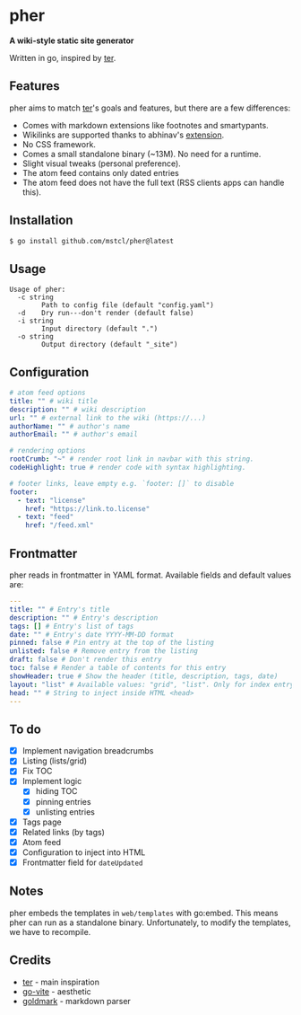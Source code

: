 # pher

**A wiki-style static site generator**

Written in go, inspired by [ter](https://github.com/kkga/ter).

## Features

pher aims to match [ter](https://github.com/kkga/ter)'s goals and features, but
there are a few differences:

- Comes with markdown extensions like footnotes and smartypants.
- Wikilinks are supported thanks to abhinav's
  [extension](https://github.com/abhinav/goldmark-wikilink).
- No CSS framework.
- Comes a small standalone binary (~13M). No need for a runtime.
- Slight visual tweaks (personal preference).
- The atom feed contains only dated entries
- The atom feed does not have the full text (RSS clients apps can handle this).

## Installation

```bash
$ go install github.com/mstcl/pher@latest
```

## Usage

```
Usage of pher:
  -c string
        Path to config file (default "config.yaml")
  -d    Dry run---don't render (default false)
  -i string
        Input directory (default ".")
  -o string
        Output directory (default "_site")
```

## Configuration

```yaml
# atom feed options
title: "" # wiki title
description: "" # wiki description
url: "" # external link to the wiki (https://...)
authorName: "" # author's name
authorEmail: "" # author's email

# rendering options
rootCrumb: "~" # render root link in navbar with this string.
codeHighlight: true # render code with syntax highlighting.

# footer links, leave empty e.g. `footer: []` to disable
footer:
  - text: "license"
    href: "https://link.to.license"
  - text: "feed"
    href: "/feed.xml"
```

## Frontmatter

pher reads in frontmatter in YAML format. Available fields and default values
are:

```yaml
---
title: "" # Entry's title
description: "" # Entry's description
tags: [] # Entry's list of tags
date: "" # Entry's date YYYY-MM-DD format
pinned: false # Pin entry at the top of the listing
unlisted: false # Remove entry from the listing
draft: false # Don't render this entry
toc: false # Render a table of contents for this entry
showHeader: true # Show the header (title, description, tags, date)
layout: "list" # Available values: "grid", "list". Only for index entry of each subdirectory.
head: "" # String to inject inside HTML <head>
---
```

## To do

- [x] Implement navigation breadcrumbs
- [x] Listing (lists/grid)
- [x] Fix TOC
- [x] Implement logic
  - [x] hiding TOC
  - [x] pinning entries
  - [x] unlisting entries
- [x] Tags page
- [x] Related links (by tags)
- [x] Atom feed
- [x] Configuration to inject into HTML <head>
- [x] Frontmatter field for `dateUpdated`

## Notes

pher embeds the templates in `web/templates` with go:embed. This means pher can
run as a standalone binary. Unfortunately, to modify the templates, we have to
recompile.

## Credits

- [ter](https://github.com/kkga/ter) - main inspiration
- [go-vite](https://github.com/icyphox/go-vite) - aesthetic
- [goldmark](https://github.com/yuin/goldmark) - markdown parser

